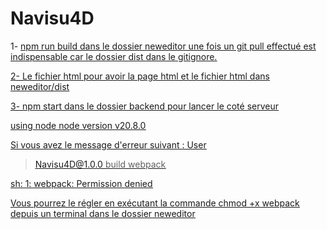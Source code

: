 # Navisu4D

1- <u>npm run build<u> dans le dossier neweditor une fois un git pull effectué est indispensable car le dossier dist dans le gitignore.

2- Le fichier html pour avoir la page html et le fichier html dans neweditor/dist

3- <u>npm start<u> dans le dossier backend pour lancer le coté serveur


using node node version v20.8.0

Si vous avez le message d'erreur suivant : User

> Navisu4D@1.0.0 build
> webpack

sh: 1: webpack: Permission denied 

Vous pourrez le régler en exécutant la commande chmod +x webpack depuis un terminal dans le dossier neweditor